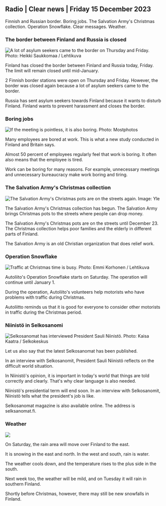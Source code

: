 ## Radio \| Clear news \| Friday 15 December 2023

Finnish and Russian border. Boring jobs. The Salvation Army's Christmas collection. Operation Snowflake. Clear messages. Weather.

### The border between Finland and Russia is closed

![A lot of asylum seekers came to the border on Thursday and Friday. Photo: Heikki Saukkomaa / Lehtikuva](https://images.cdn.yle.fi/image/upload/c_crop,h_1890,w_3360,x_0,y_229/ar_1.7777777777777777,c_fill,g_faces,h_675,w_1200/dpr_1.0/q_auto:eco/f_auto/fl_lossy/v1702561407/39-1215742657b0613b71f0)

Finland has closed the border between Finland and Russia today, Friday. The limit will remain closed until mid-January.

2 Finnish border stations were open on Thursday and Friday. However, the border was closed again because a lot of asylum seekers came to the border.

Russia has sent asylum seekers towards Finland because it wants to disturb Finland. Finland wants to prevent harassment and closes the border.

### Boring jobs

![If the meeting is pointless, it is also boring. Photo: Mostphotos](https://images.cdn.yle.fi/image/upload/c_crop,h_1013,w_1800,x_0,y_143/ar_1.7777777777777777,c_fill,g_faces,h_675,w_1200/dpr_1.0/q_auto:eco/f_auto/fl_lossy/v1685978173/39-858064614daffe46662)

Many employees are bored at work. This is what a new study conducted in Finland and Britain says.

Almost 50 percent of employees regularly feel that work is boring. It often also means that the employee is tired.

Work can be boring for many reasons. For example, unnecessary meetings and unnecessary bureaucracy make work boring and tiring.

### The Salvation Army's Christmas collection

![The Salvation Army's Christmas pots are on the streets again. Image: Yle](https://images.cdn.yle.fi/image/upload/c_crop,h_402,w_716,x_4,y_1/ar_1.7777777777777777,c_fill,g_faces,h_675,w_1200/dpr_1.0/q_auto:eco/f_auto/fl_lossy/v1702661739/14-svyle-215555319725153cc0)

The Salvation Army's Christmas collection has begun. The Salvation Army brings Christmas pots to the streets where people can drop money.

The Salvation Army's Christmas pots are on the streets until December 23. The Christmas collection helps poor families and the elderly in different parts of Finland.

The Salvation Army is an old Christian organization that does relief work.

### Operation Snowflake

![Traffic at Christmas time is busy. Photo: Emmi Korhonen / Lehtikuva](https://images.cdn.yle.fi/image/upload/c_crop,h_2880,w_5120,x_0,y_514/ar_1.7777777777777777,c_fill,g_faces,h_675,w_1200/dpr_1.0/q_auto:eco/f_auto/fl_lossy/v1702536952/39-1215306657aa6ad5ef69)

Autoliito's Operation Snowflake starts on Saturday. The operation will continue until January 1.

During the operation, Autoliito's volunteers help motorists who have problems with traffic during Christmas.

Autoliitto reminds us that it is good for everyone to consider other motorists in traffic during the Christmas period.

### Niinistö in Selkosanomi

![Selkosanomat has interviewed President Sauli Niinistö. Photo: Kaisa Kaatra / Selkokeskus](https://images.cdn.yle.fi/image/upload/c_crop,h_3078,w_5472,x_0,y_174/ar_1.7777777777777777,c_fill,g_faces,h_675,w_1200/dpr_1.0/q_auto:eco/f_auto/fl_lossy/v1702564687/39-1215789657b128c10ad0)

Let us also say that the latest Selkosanomat has been published.

In an interview with Selkosanomit, President Sauli Niinistö reflects on the difficult world situation.

In Niinistö's opinion, it is important in today's world that things are told correctly and clearly. That's why clear language is also needed.

Niinistö's presidential term will end soon. In an interview with Selkosanomit, Niinistö tells what the president's job is like.

Selkosanomat magazine is also available online. The address is selksanomat.fi.

### Weather

![](https://images.cdn.yle.fi/image/upload/c_crop,h_1080,w_1919,x_0,y_0/ar_1.7777777777777777,c_fill,g_faces,h_675,w_1200/dpr_1.0/q_auto:eco/f_auto/fl_lossy/v1702662142/39-1216618657c8fe29bef2)

On Saturday, the rain area will move over Finland to the east.

It is snowing in the east and north. In the west and south, rain is water.

The weather cools down, and the temperature rises to the plus side in the south.

Next week too, the weather will be mild, and on Tuesday it will rain in southern Finland.

Shortly before Christmas, however, there may still be new snowfalls in Finland.
